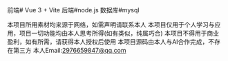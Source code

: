 前端# Vue 3 + Vite
后端#node.js
数据库#mysql

本项目所用素材均来源于网络，如需声明请联系本人
本项目仅用于个人学习与应用，项目一切功能均由本人思考所得(如有类似，纯属巧合)
本项目不得用于商业盈利，如有所需，请获得本人授权后使用
本项目源码由本人与AI合作完成，不存在第三方
本人Email:2976659847@qq.com
